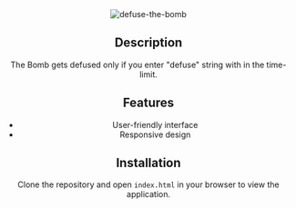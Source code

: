 <div align="center">

<img src="https://nkb-backend-media-static-tenxiitian.s3.ap-south-1.amazonaws.com/tenxiitian_prod/programs/Tech+Programs/frontend-content/ccbp/coding-practice-questions/dynamic-webapps/defuse-the-bomb-v1.gif" alt="defuse-the-bomb" style="max-width: 70%;">

## Description
 The Bomb gets defused only if you enter "defuse" string with in the time-limit.
## Features
- User-friendly interface
- Responsive design

## Installation

Clone the repository and open `index.html` in your browser to view the application.
